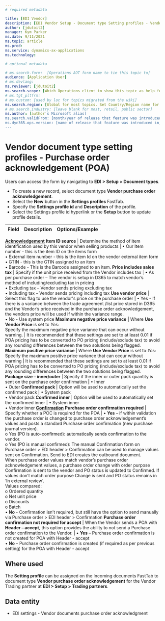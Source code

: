 ```yaml
---
# required metadata

title: [EDI Vendor]
description: [EDI Vendor Setup - Document type Setting profiles - Vendor purchase order acknowledgement]
author: [jdutoit2]
manager: Kym Parker
ms.date: 9/11/2021
ms.topic: article
ms.prod: 
ms.service: dynamics-ax-applications
ms.technology: 

# optional metadata

# ms.search.form:  [Operations AOT form name to tie this topic to]
audience: [Application User]
# ms.devlang: 
ms.reviewer: [jdutoit2]
ms.search.scope: [Which Operations client to show this topic as help for, to be set by content strategist, see list here: https://microsoft.sharepoint.com/teams/DynDoc/_layouts/15/WopiFrame.aspx?sourcedoc={23419e1c-eb64-42e9-aa9b-79875b428718}&action=edit&wd=target%28Core%20Dynamics%20AX%20CP%20requirements%2Eone%7C4CC185C0%2DEFAA%2D42CD%2D94B9%2D8F2A45E7F61A%2FVersions%20list%20for%20docs%20topics%7CC14BE630%2D5151%2D49D6%2D8305%2D554B5084593C%2F%29]
# ms.tgt_pltfrm: 
# ms.custom: [used by loc for topics migrated from the wiki]
ms.search.region: [Global for most topics. Set Country/Region name for localizations]
# ms.search.industry: [leave blank for most, retail, public sector]
ms.author: [author's Microsoft alias]
ms.search.validFrom: [month/year of release that feature was introduced in, in format yyyy-mm-dd]
ms.dyn365.ops.version: [name of release that feature was introduced in, see list here: https://microsoft.sharepoint.com/teams/DynDoc/_layouts/15/WopiFrame.aspx?sourcedoc={23419e1c-eb64-42e9-aa9b-79875b428718}&action=edit&wd=target%28Core%20Dynamics%20AX%20CP%20requirements%2Eone%7C4CC185C0%2DEFAA%2D42CD%2D94B9%2D8F2A45E7F61A%2FVersions%20list%20for%20docs%20topics%7CC14BE630%2D5151%2D49D6%2D8305%2D554B5084593C%2F%29]
---
```


# Vendor document type setting profiles - Purchase order acknowledgement (POA)

Users can access the form by navigating to **EDI > Setup > Document types**.

- To create a new record, select document type **Vendor purchase order acknowledgement**.
- Select the **New** button in the **Settings profiles** FastTab.
- Specify the **Settings profile id** and **Description** of the profile.
- Select the Settings profile id hyperlink or the **Setup** button to update profile details.

**Field**           |	**Description**	                          | **Options/Example**
:-------            |:-------                                   |:----------
<ins>**Acknowledgement**</ins>
**Item ID source**  |	Determine the method of item identification used by this vendor when selling products	  | •	Our Item number - this is the item ID on the items form <br> •	External item number - this is the item Id on the vendor external item form <br> •	GTIN - this is the GTIN assigned to an item <br> •	Barcode - This is the Barcode assigned to an item.
**Price includes sales tax**  |	Specify if the unit price received from the Vendor includes tax	  | •	As per purchase order – The vendor is setup in D365 to match vendor’s method of including/excluding tax in pricing <br> •	Excluding tax – Vendor sends pricing excluding tax <br> •	Including tax – Vendor sends pricing including tax
**Use vendor price**  |	Select this flag to use the vendor's price on the purchase order	        | •	Yes - If there is a variance between the trade agreement /list price stored in D365 and the Vendor’s price received in the purchase order acknowledgement, the vendors price will be used if within the variance range. <br> • No - Use system price
**Maximum negative price variance** |	Where **Use Vendor Price** is set to _Yes_: <br> Specify the maximum negative price variance that can occur without warning. 	| It is recommended that these settings are set to at least 0.01 if POA pricing has to be converted to PO pricing (include/exclude tax) to avoid any rounding differences between the two solutions being flagged.
**Maximum positive price variance** |	Where **Use Vendor Price** is set to _Yes_: <br> Specify the maximum positive price variance that can occur without warning	  | It is recommended that these settings are set to at least 0.01 if POA pricing has to be converted to PO pricing (include/exclude tax) to avoid any rounding differences between the two solutions being flagged.
**Package size – inner/outer**      |	Specify if the inner or outer pack quantity is sent on the purchase order confirmation	| •	Inner <br> •	Outer
**Confirmed pack**                  |	Option will be used to automatically set the confirmed pack	  | •	System pack <br> •	Vendor pack
**Confirmed inner**                 |	Option will be used to automatically set the confirmed inner	| •	System inner <br> •	Vendor inner
<ins>**Confirmation**</ins>
**Purchase order confirmation required**  |	Specify whether a POC is required for the POA	  | •	**Yes** – if within validation the purchase order is changed to purchase order acknowledgement’s values and posts a standard Purchase order confirmation (new purchase journal version). <br> o	Yes (PO is auto-confirmed): automatically sends confirmation to the vendor. <br> o	Yes (PO is manual confirmed): The manual Confirmation form on Purchase order > EDI header > Confirmation can be used to manage values sent on Confirmation. Send to EDI creates the outbound document. <br> When purchase order values match vendor’s purchase order acknowledgement values, a purchase order change with order purpose Confirmation is sent to the vendor and PO status is updated to Confirmed. If values don’t match order purpose Change is sent and PO status remains in ‘In external review’. <br> Values compared: <br> o	Ordered quantity <br> o	Net unit price <br> o	Discounts <br> o	Batch <br> •	**No** - Confirmation isn’t required, but still have the option to send manually via Purchase order > EDI header > Confirmation
**Purchase order confirmation not required for accept** |	When the Vendor sends a POA with **Header – accept**, this option provides the ability to not send a Purchase order confirmation to the Vendor. 	| •	**Yes** – Purchase order confirmation is not created for POA with Header - accept <br> •	**No** – Purchase order confirmation is created (if required as per previous setting) for the POA with Header - accept


## Where used
The **Setting profile** can be assigned on the Incoming documents FastTab to document type **Vendor purchase order acknowledgement** for the Vendor Trading partner at **EDI > Setup > Trading partners**.

## Data entity
- EDI settings - Vendor documents purchase order acknowledgment
